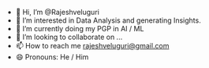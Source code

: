 - 👋 Hi, I’m @Rajeshveluguri
- 👀 I’m interested in Data Analysis and generating Insights.
- 🌱 I’m currently doing my PGP in AI / ML
- 💞️ I’m looking to collaborate on ...
- 📫 How to reach me rajeshveluguri@gmail.com
- 😄 Pronouns: He / Him
  
<!---
Rajeshveluguri/Rajeshveluguri is a ✨ special ✨ repository because its `README.md` (this file) appears on your GitHub profile.
You can click the Preview link to take a look at your changes.
--->
